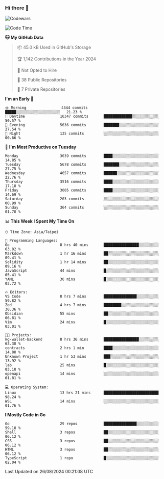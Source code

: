 ### Hi there 👋

![Codewars](https://www.codewars.com/users/omegaatt36/badges/small)

<!--START_SECTION:waka-->
![Code Time](http://img.shields.io/badge/Code%20Time-2%2C718%20hrs%203%20mins-blue)

**🐱 My GitHub Data** 

> 📦 45.0 kB Used in GitHub's Storage 
 > 
> 🏆 1,142 Contributions in the Year 2024
 > 
> 🚫 Not Opted to Hire
 > 
> 📜 38 Public Repositories 
 > 
> 🔑 7 Private Repositories 
 > 
**I'm an Early 🐤** 

```text
🌞 Morning                4344 commits        █████░░░░░░░░░░░░░░░░░░░░   21.23 % 
🌆 Daytime                10347 commits       █████████████░░░░░░░░░░░░   50.57 % 
🌃 Evening                5636 commits        ███████░░░░░░░░░░░░░░░░░░   27.54 % 
🌙 Night                  135 commits         ░░░░░░░░░░░░░░░░░░░░░░░░░   00.66 % 
```
📅 **I'm Most Productive on Tuesday** 

```text
Monday                   3039 commits        ████░░░░░░░░░░░░░░░░░░░░░   14.85 % 
Tuesday                  5678 commits        ███████░░░░░░░░░░░░░░░░░░   27.75 % 
Wednesday                4657 commits        ██████░░░░░░░░░░░░░░░░░░░   22.76 % 
Thursday                 3516 commits        ████░░░░░░░░░░░░░░░░░░░░░   17.18 % 
Friday                   3005 commits        ████░░░░░░░░░░░░░░░░░░░░░   14.69 % 
Saturday                 203 commits         ░░░░░░░░░░░░░░░░░░░░░░░░░   00.99 % 
Sunday                   364 commits         ░░░░░░░░░░░░░░░░░░░░░░░░░   01.78 % 
```


📊 **This Week I Spent My Time On** 

```text
🕑︎ Time Zone: Asia/Taipei

💬 Programming Languages: 
Go                       8 hrs 40 mins       ████████████████░░░░░░░░░   63.82 % 
Markdown                 1 hr 16 mins        ██░░░░░░░░░░░░░░░░░░░░░░░   09.41 % 
Solidity                 1 hr 14 mins        ██░░░░░░░░░░░░░░░░░░░░░░░   09.16 % 
JavaScript               44 mins             █░░░░░░░░░░░░░░░░░░░░░░░░   05.41 % 
YAML                     30 mins             █░░░░░░░░░░░░░░░░░░░░░░░░   03.72 % 

🔥 Editors: 
VS Code                  8 hrs 7 mins        ███████████████░░░░░░░░░░   59.82 % 
Zed                      4 hrs 7 mins        ████████░░░░░░░░░░░░░░░░░   30.36 % 
Obsidian                 55 mins             ██░░░░░░░░░░░░░░░░░░░░░░░   06.81 % 
Vim                      24 mins             █░░░░░░░░░░░░░░░░░░░░░░░░   03.01 % 

🐱‍💻 Projects: 
kg-wallet-backend        8 hrs 36 mins       ████████████████░░░░░░░░░   63.38 % 
contracts                2 hrs 1 min         ████░░░░░░░░░░░░░░░░░░░░░   14.88 % 
Unknown Project          1 hr 53 mins        ███░░░░░░░░░░░░░░░░░░░░░░   13.92 % 
lab                      25 mins             █░░░░░░░░░░░░░░░░░░░░░░░░   03.10 % 
openapi                  14 mins             ░░░░░░░░░░░░░░░░░░░░░░░░░   01.81 % 

💻 Operating System: 
Linux                    13 hrs 21 mins      █████████████████████████   98.24 % 
WSL                      14 mins             ░░░░░░░░░░░░░░░░░░░░░░░░░   01.76 % 
```

**I Mostly Code in Go** 

```text
Go                       29 repos            ███████████████░░░░░░░░░░   59.18 % 
Shell                    3 repos             ██░░░░░░░░░░░░░░░░░░░░░░░   06.12 % 
CSS                      3 repos             ██░░░░░░░░░░░░░░░░░░░░░░░   06.12 % 
HTML                     3 repos             ██░░░░░░░░░░░░░░░░░░░░░░░   06.12 % 
TypeScript               1 repo              █░░░░░░░░░░░░░░░░░░░░░░░░   02.04 % 
```




 Last Updated on 26/08/2024 00:21:08 UTC
<!--END_SECTION:waka-->

<!--
**omegaatt36/omegaatt36** is a ✨ _special_ ✨ repository because its `README.md` (this file) appears on your GitHub profile.

Here are some ideas to get you started:

- 🔭 I’m currently working on ...
- 🌱 I’m currently learning ...
- 👯 I’m looking to collaborate on ...
- 🤔 I’m looking for help with ...
- 💬 Ask me about ...
- 📫 How to reach me: ...
- 😄 Pronouns: ...
- ⚡ Fun fact: ...
-->

